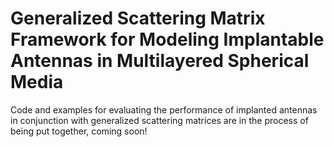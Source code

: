 # Generalized Scattering Matrix Framework for Modeling Implantable Antennas in Multilayered Spherical Media

Code and examples for evaluating the performance of implanted antennas in conjunction with generalized scattering matrices are in the process of being put together, coming soon!
